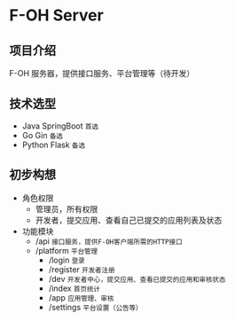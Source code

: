 # F-OH Server

## 项目介绍

F-OH 服务器，提供接口服务、平台管理等（待开发）

## 技术选型

- Java SpringBoot `首选`
- Go Gin `备选`
- Python Flask `备选`

## 初步构想

- 角色权限
    - 管理员，所有权限
    - 开发者，提交应用、查看自己已提交的应用列表及状态
- 功能模块
    - /api `接口服务，提供F-OH客户端所需的HTTP接口`
    - /platform `平台管理`
        - /login `登录`
        - /register `开发者注册`
        - /dev `开发者中心，提交应用、查看已提交的应用和审核状态`
        - /index `首页统计`
        - /app `应用管理、审核`
        - /settings `平台设置（公告等）`
